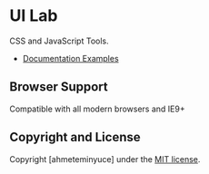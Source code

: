 # UI Lab

CSS and JavaScript Tools.
* [Documentation Examples](https://ahmeteminyuce.github.io/UILab/docs/examples.html)

## Browser Support

Compatible with all modern browsers and IE9+


## Copyright and License

Copyright [ahmeteminyuce] under the [MIT license](LICENSE).
